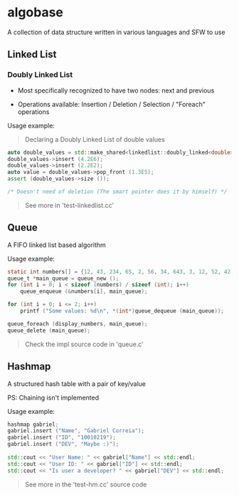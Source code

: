 # algobase

A collection of data structure written in various languages and SFW to use

## Linked List

### Doubly Linked List

- Most specifically recognized to have two nodes: next and previous

- Operations available: Insertion / Deletion / Selection / "Foreach" operations

Usage example:

> Declaring a Doubly Linked List of double values

```cc
auto double_values = std::make_shared<linkedlist::doubly_linked<double>> ();
double_values->insert (4.2E6);
double_values->insert (2.2E2);
auto value = double_values->pop_front (1.3E5);
assert (double_values->size ());

/* Doesn't need of deletion (The smart pointer does it by himself) */
```

> See more in 'test-linkedlist.cc'

## Queue

A FIFO linked list based algorithm

Usage example:

```c
static int numbers[] = {12, 43, 234, 65, 2, 56, 34, 643, 3, 12, 52, 42, 52, 7725, 526,45, 256, 1};
queue_t *main_queue = queue_new ();
for (int i = 0; i < sizeof (numbers) / sizeof (int); i++)
    queue_enqueue (&numbers[i], main_queue);

for (int i = 0; i <= 2; i++)
    printf ("Some values: %d\n", *(int*)queue_dequeue (main_queue));

queue_foreach (display_numbers, main_queue);
queue_delete (main_queue);
```

> Check the impl source code in 'queue.c'

## Hashmap

A structured hash table with a pair of key/value

PS: Chaining isn't implemented

Usage example:

```cc
hashmap gabriel;
gabriel.insert ("Name", "Gabriel Correia");
gabriel.insert ("ID", "10010219");
gabriel.insert ("DEV", "Maybe :)");
    
std::cout << "User Name: " << gabriel["Name"] << std::endl;
std::cout << "User ID: " << gabriel["ID"] << std::endl;
std::cout << "Is user a developer? " << gabriel["DEV"] << std::endl;
```

> See more in the 'test-hm.cc' source code
